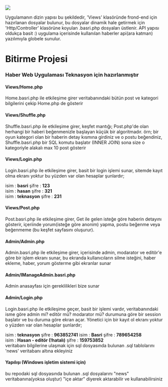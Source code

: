 
![](https://user-images.githubusercontent.com/69991414/137204427-ff10fbaa-eb2a-4057-ae05-91cec7259617.png)
<p>
    Uygulamanın dizin yapısı bu şekildedir, 'Views' klasöründe frond-end için hazırlanan dosyalar bulunur, bu dosyalar dinamik hale getirmek için 'Http/Controller' klasörüne koyulan .basri.php dosyaları üstlenir. API yapısı oldukça basit :) uygulama içerisinde kullanılan haberler api(ara katman) yazılımıyla globele sunulur.
</p>
<h1>Bitirme Projesi</h1>
<h3>Haber Web Uygulaması Teknasyon için hazırlanmıştır</h3>



<h4>Views/Home.php</h4>
<p>
    Home.basri.php ile etkileşime girer veritabanındaki bütün post ve kategori bilgilerini çekip Home.php de gösterir
</p>

<h4>Views/Shuffle.php</h4>
<p>
    Shuffle.basri.php ile etkileşime girer, keşfet mantığı; Post.php'de olan herhangi bir haberi beğenmenizle başlayan küçük bir algoritmadır. örn; bir oyun kategori olan bir haberin detay kısmına girdiniz ve o postu beğendiniz, Shuffle.basri.php bir SQL komutu başlatır (INNER JOIN) sona size o kategoriyle alakalı max 10 post gösterir
</p>

<h4>Views/Login.php</h4>
<p>
    Login.basri.php ile etkileşime girer, basit bir login işlemi sunar, sitemde kayıt olma ekranı yoktur bu yüzden var olan hesaplar şunlardır;<br>
    
     
</p>
<span>
    isim : <b>basri</b> şifre : <b>123</b>
</span>
<br>
<span>
    isim : <b>hasan</b> şifre : <b>321</b>
</span>
<br>
<span>
    isim : <b>teknasyon</b> şifre : <b>231</b>
</span>

<h4>Views/Post.php</h4>
<p>
    Post.basri.php ile etkileşime girer, Get ile gelen isteğe göre haberin detayını gösterir, içeriinde yorum(isteğe göre anonim) yapma, postu beğenme veya beğenmeme (bu keşfet sayfasını oluşurur).  
</p>

<h4>Admin/Admin.php</h4>
<p>
    Admin.basri.php ile etkileşime girer, içerisinde admin, modarator ve editör'e göre bir işlem ekranı sunar, bu ekranda kullanıcıların silme isteğini, haber ekleme, haber, yorum gösterme gibi ekranlar sunar
</p>

<h4>Admin/IManageAdmin.basri.php</h4>
<p>
    Admin anasayfası için gereklilikleri bize sunar
</p>

<h4>Admin/Login.php</h4>
<p>
    Login.basri.php ile etkileşime geçer, basit bir işlemi vardır, veritabanındaki isme göre admin mi? editör mü? modarator mü? durumuna göre bir session başlatır ve bu duruma göre ekran açar. Yönetici için bir kayıt ol ekranı yoktur o yüzden var olan hesaplar şunlardır;

</p>

<span>
    isim : <b>teknasyon</b> şifre : <b>963852741</b>
</span>

<span>
    isim : <b>Basri</b> şifre : <b>789654258</b>
</span>
<br>
<span>
    isim : <b>Hasan - editör (!hatalı)</b> şifre : <b>159753852</b>
</span>
<br>

<span>
    veritabanı bilgilerine ulaşmak için sql dosyasında bulunan .sql tablolarını 'news' veritabanı altına ekleyiniz 
</span>
<br>
<h4>Yapılışı (Windows işletim sistemi için)</h4>
<span>
    bu repodaki sql dosyasında bulunan .sql dosyalarını "news" veritabanına(yoksa oluştur) "içe aktar" diyerek aktarabilir ve kullanabilirsiniz
</span>



